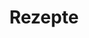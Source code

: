 ---
publish: true
title: Rezepte
template: index
slug: /rezepte
options:
  search: /rezepte
  nav: true
---